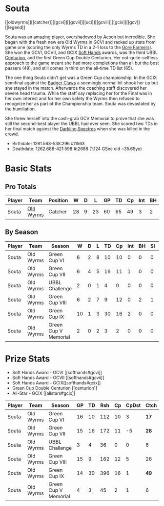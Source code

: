 # Souta

[[oldwyrms]][[catcher]][[gcvi]][[gcvii]][[uci]][[gcviii]][[gcix]][[gcv]][[legend]]

Souta was an amazing player, overshadowed by [Aeson](aeson) but incredible. She began with the fresh new era Old Wyrms in GCVI and racked up stats from game one (scoring the only Wyrms TD in a 2-1 loss to the [Gore Farmers](../teams/gorefarmers)). She won the GCVI, GCVII, and GCIX [Soft Hands](../prizes/softhands) awards, was the third UBBL [Centurion](../prizes/centurion), and the first Green Cup Double Centurion. Her not-quite-selfless approach to the game meant she had more completions than all but the best passers (49), and still comes in third on the all-time TD list (65).

The one thing Souta didn't get was a Green Cup championship. In the GCIX semifinal against the [Badger Claws](../teams/badgerclaws) a seemingly normal hit shook her up but she stayed in the match. Afterwards the coaching staff discovered her severe head trauma. While the staff say replacing her for the Final was in her own interest and for her own safety the Wyrms then refused to recognize her as part of the Championship team. Souta was devastated by the humiliation.

She threw herself into the cash-grab GCV Memorial to prove that she was still the second-best player the UBBL had ever seen. She scored two TDs in her final match against the [Darkling Spectres](../teams/darklingspectres) when she was killed in the crowd.

* Birthdate: 1261.563-538:296 #t1563
* Deathdate: 1262.688-421:598 #t2688 (1.124 GSec old ~35.65yo)

# Basic Stats

## Pro Totals

| Player           | Team        | Position      | W  | D | L | GP   | TD   | Cp | Int | BH   | SI   | Ki   | MVP  | SPP  |
|------------------|-------------|---------------|----|---|---|------|------|----|-----|------|------|------|------|------|
| Souta | [Old Wyrms](../teams/oldwyrms) | Catcher  |   28 |    9 |   23 |   60 |   65 |   49 |    3 |    2 |    1 |    0 |    4 |  276 |

## By Season

| Player | Team         | Season          | W  | D | L | TD   | Cp   | Int | BH   | SI   | Ki   | MVP  | SPP  |
|--------|--------------|-----------------|----|---|---|------|------|-----|------|------|------|------|------|
| Souta | Old Wyrms | Green Cup VI         |    6 |    2 |    8 |   10 |   10 |      0 |    0 |    0 |    0 |    1 |   45 |
| Souta | Old Wyrms | Green Cup VII        |    6 |    4 |    5 |   16 |   11 |      1 |    0 |    0 |    0 |    0 |   61 |
| Souta | Old Wyrms | UBBL Challenge       |    2 |    0 |    1 |    4 |    0 |      0 |    0 |    0 |    0 |    0 |   12 |
| Souta | Old Wyrms | Green Cup VIII       |    6 |    2 |    7 |    9 |   12 |      0 |    2 |    1 |    0 |    0 |   45 |
| Souta | Old Wyrms | Green Cup IX         |   10 |    1 |    3 |   30 |   16 |      2 |    0 |    0 |    0 |    3 |  125 |
| Souta | Old Wyrms | Green Cup V Memorial |    2 |    0 |    2 |    3 |    2 |      0 |    0 |    0 |    0 |    0 |   11 |

# Prize Stats

* Soft Hands Award - GCVI [[softhands#gcvi]]
* Soft Hands Award - GCVII [[softhands#gcvii]]
* Soft Hands Award - GCIX[[softhands#gcix]]
* Green Cup Double Centurion [[centurion]]
* All-Star - GCIX [[allstars#gcix]]

| Player | Team         | Season          | GP | TD  | Rsh | Cp   | CpDst | Ctch | Int | Cas  | Blk | Sck | MVP | SPP  |
|--------|--------------|-----------------|----|-----|-----|------|-------|------|-----|------|-----|-----|-----|------|
| Souta | Old Wyrms | Green Cup VI         |    16 |   10 |  112 |   10 |     3 |     **17** |     0 |    0 |     23 |     1 |    1 |   45 |
| Souta | Old Wyrms | Green Cup VII        |    15 |   16 |  172 |   11 |    -5 |     **28** |     1 |    0 |     25 |     1 |    0 |   61 |
| Souta | Old Wyrms | UBBL Challenge       |     3 |    4 |   36 |    0 |     0 |      6 |     0 |    0 |      4 |     0 |    0 |   12 |
| Souta | Old Wyrms | Green Cup VIII       |    15 |    9 |  162 |   12 |     5 |     26 |     0 |    3 |     37 |     6 |    0 |   45 |
| Souta | Old Wyrms | Green Cup IX         |    14 |   30 |  396 |   16 |     1 |     **49** |     2 |    0 |     21 |     1 |    3 |  125 |
| Souta | Old Wyrms | Green Cup V Memorial |     4 |    3 |   45 |    2 |     1 |      6 |     0 |    0 |      3 |     0 |    0 |   11 |
